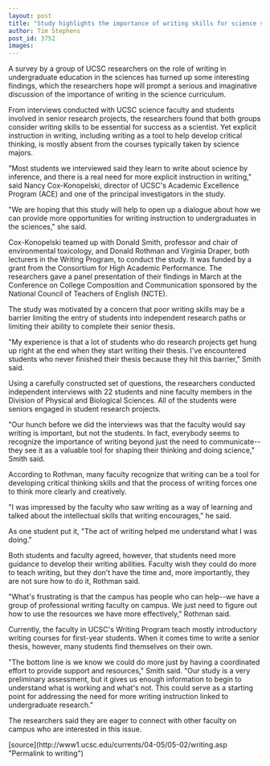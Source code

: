 ```yaml
---
layout: post
title: "Study highlights the importance of writing skills for science students"
author: Tim Stephens
post_id: 3752
images:
---
```


<a name="content" id="content"></a>
<p>
  A survey by a group of UCSC researchers on the role of writing in undergraduate education in the sciences has turned up some interesting findings, which the researchers hope will prompt a serious and imaginative discussion of the importance of writing in the science curriculum.
</p>
<p>
  From interviews conducted with UCSC science faculty and students involved in senior research projects, the researchers found that both groups consider writing skills to be essential for success as a scientist. Yet explicit instruction in writing, including writing as a tool to help develop critical thinking, is mostly absent from the courses typically taken by science majors.<br>
</p>
<p>
  "Most students we interviewed said they learn to write about science by inference, and there is a real need for more explicit instruction in writing," said Nancy Cox-Konopelski, director of UCSC's Academic Excellence Program (ACE) and one of the principal investigators in the study.<br>
</p>
<p>
  "We are hoping that this study will help to open up a dialogue about how we can provide more opportunities for writing instruction to undergraduates in the sciences," she said.<br>
</p>
<p>
  Cox-Konopelski teamed up with Donald Smith, professor and chair of environmental toxicology, and Donald Rothman and Virginia Draper, both lecturers in the Writing Program, to conduct the study. It was funded by a grant from the Consortium for High Academic Performance. The researchers gave a panel presentation of their findings in March at the Conference on College Composition and Communication sponsored by the National Council of Teachers of English (NCTE).<br>
</p>
<p>
  The study was motivated by a concern that poor writing skills may be a barrier limiting the entry of students into independent research paths or limiting their ability to complete their senior thesis.<br>
</p>
<p>
  "My experience is that a lot of students who do research projects get hung up right at the end when they start writing their thesis. I've encountered students who never finished their thesis because they hit this barrier," Smith said.<br>
</p>
<p>
  Using a carefully constructed set of questions, the researchers conducted independent interviews with 22 students and nine faculty members in the Division of Physical and Biological Sciences. All of the students were seniors engaged in student research projects.<br>
</p>
<p>
  "Our hunch before we did the interviews was that the faculty would say writing is important, but not the students. In fact, everybody seems to recognize the importance of writing beyond just the need to communicate--they see it as a valuable tool for shaping their thinking and doing science," Smith said.<br>
</p>
<p>
  According to Rothman, many faculty recognize that writing can be a tool for developing critical thinking skills and that the process of writing forces one to think more clearly and creatively.<br>
</p>
<p>
  "I was impressed by the faculty who saw writing as a way of learning and talked about the intellectual skills that writing encourages," he said.<br>
</p>
<p>
  As one student put it, "The act of writing helped me understand what I was doing."<br>
</p>
<p>
  Both students and faculty agreed, however, that students need more guidance to develop their writing abilities. Faculty wish they could do more to teach writing, but they don't have the time and, more importantly, they are not sure how to do it, Rothman said.<br>
</p>
<p>
  "What's frustrating is that the campus has people who can help--we have a group of professional writing faculty on campus. We just need to figure out how to use the resources we have more effectively," Rothman said.<br>
</p>
<p>
  Currently, the faculty in UCSC's Writing Program teach mostly introductory writing courses for first-year students. When it comes time to write a senior thesis, however, many students find themselves on their own.<br>
</p>
<p>
  "The bottom line is we know we could do more just by having a coordinated effort to provide support and resources," Smith said. "Our study is a very preliminary assessment, but it gives us enough information to begin to understand what is working and what's not. This could serve as a starting point for addressing the need for more writing instruction linked to undergraduate research."<br>
</p>
<p>
  The researchers said they are eager to connect with other faculty on campus who are interested in this issue.<br>
</p>
[source](http://www1.ucsc.edu/currents/04-05/05-02/writing.asp "Permalink to writing")
